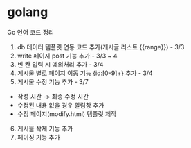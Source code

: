 # golang
Go 언어 코드 정리

1. db 데이터 템플릿 연동 코드 추가(게시글 리스트 {{range}}) - 3/3
2. write 페이지 post 기능 추가 - 3/3 ~ 4
3. 빈 칸 입력 시 예외처리 추가 - 3/4
4. 게시물 별로 페이지 이동 기능 {id:[0-9]+} 추가 - 3/4
5. 게시물 수정 기능 추가 - 3/7
  - 작성 시간 -> 최종 수정 시간
  - 수정된 내용 없을 경우 알림창 추가
  - 수정 페이지(modify.html) 템플릿 제작
6. 게시물 삭제 기능 추가
7. 페이징 기능 추가
